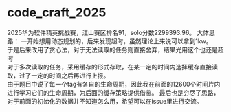 # code_craft_2025
2025华为软件精英挑战赛，江山赛区排名91，solo分数2299393.96。
大体思路：
一开始想用动态规划的，后来发现超时，虽然理论上来说可以拿到1kw。<br>
于是后来改用了贪心法，对于无法读取的任务则直接舍弃，结果光用这个也还是超时<br>
对于多次读取的任务，采用缓存的形式存取，在某一定的时间内选择缓存直接读取，过了一定的时间之后再进行上报。<br>
由于题目中说了每一个tag有各自的生命周期，因此我在前面的12600个时间片内进行学习它们的生命周期，为后面的缓存策略提供借鉴。
最后也是穷尽了思路，对于前面的初始化的数据并不知道怎么用，希望可以在issue里进行交流。
